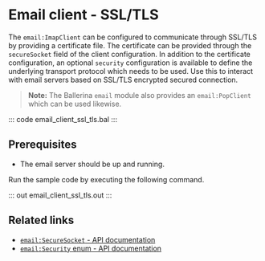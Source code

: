 # Email client - SSL/TLS 

The `email:ImapClient` can be configured to communicate through SSL/TLS by providing a certificate file. The certificate can be provided through the `secureSocket` field of the client configuration. In addition to the certificate configuration, an optional `security` configuration is available to define the underlying transport protocol which needs to be used. Use this to interact with email servers based on SSL/TLS encrypted secured connection.

>**Note:** The Ballerina `email` module also provides an `email:PopClient` which can be used likewise.

::: code email_client_ssl_tls.bal :::

## Prerequisites
- The email server should be up and running.

Run the sample code by executing the following command.

::: out email_client_ssl_tls.out :::

## Related links
- [`email:SecureSocket` - API documentation](https://lib.ballerina.io/ballerina/email/latest/records/SecureSocket)
- [`email:Security` enum - API documentation](https://lib.ballerina.io/ballerina/email/latest/enums/Security)
